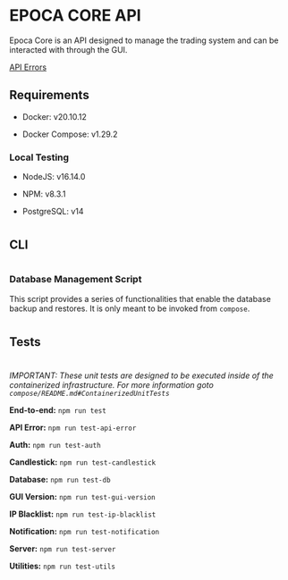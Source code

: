 # EPOCA CORE API

Epoca Core is an API designed to manage the trading system and can be interacted with through the GUI.


[API Errors](./API_ERRORS.md)


## Requirements

- Docker: v20.10.12

- Docker Compose: v1.29.2




### Local Testing

- NodeJS: v16.14.0

- NPM: v8.3.1

- PostgreSQL: v14





#
## CLI
#

### Database Management Script

This script provides a series of functionalities that enable the database backup and restores. It is only meant to be invoked from `compose`.





#
## Tests
#

*IMPORTANT: These unit tests are designed to be executed inside of the containerized infrastructure. For more information goto `compose/README.md#ContainerizedUnitTests`*

**End-to-end:** `npm run test`

**API Error:** `npm run test-api-error`

**Auth:** `npm run test-auth`

**Candlestick:** `npm run test-candlestick`

**Database:** `npm run test-db`

**GUI Version:** `npm run test-gui-version`

**IP Blacklist:** `npm run test-ip-blacklist`

**Notification:** `npm run test-notification`

**Server:** `npm run test-server`

**Utilities:** `npm run test-utils`